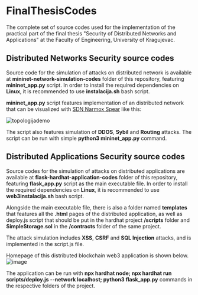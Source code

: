 # FinalThesisCodes

The complete set of source codes used for the implementation of the practical part of the final thesis "Security of Distributed Networks and Applications" at the Faculty of Engineering, University of Kragujevac.

## Distributed Networks Security source codes

Source code for the simulation of attacks on distributed network is available at **mininet-network-simulation-codes** folder of this repository, featuring **mininet_app.py** script. In order to install the required dependencies on **Linux**, it is recommended to use **instalacija.sh** bash script. 

**mininet_app.py** script features implementation of an distributed network that can be visualized with [SDN Narmox Spear](http://demo.spear.narmox.com/app/?apiurl=demo#!/mininet) like this:

![topologijademo](https://github.com/user-attachments/assets/14ea7260-29a7-4aec-930f-4d0086fb51a0)

The script also features simulation of **DDOS**, **Sybil** and **Routing** attacks. The script can be run with simple **python3 mininet_app.py** command.

## Distributed Applications Security source codes

Source codes for the simulation of attacks on distributed applications are available at **flask-hardhat-application-codes** folder of this repository, featuring **flask_app.py** script as the main executable file. In order to install the required dependencies on **Linux**, it is recommended to use **web3instalacija.sh** bash script. 

Alongside the main executable file, there is also a folder named **templates** that features all the **.html** pages of the distributed application, as well as deploy.js script that should be put in the hardhat project **/scripts** folder and **SimpleStorage.sol** in the **/contracts** folder of the same project.

The attack simulation includes **XSS**, **CSRF** and **SQL Injection** attacks, and is implemented in the script.js file.

Homepage of this distributed blockchain web3 application is shown below.
![image](https://github.com/user-attachments/assets/dc0856c3-69e2-48ba-9b3c-713fcf3746df)

The application can be run with **npx hardhat node;
npx hardhat run scripts/deploy.js --network localhost;
python3 flask_app.py** commands in the respective folders of the project.


